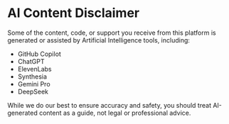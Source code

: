 # AI Content Disclaimer

Some of the content, code, or support you receive from this platform is generated or assisted by Artificial Intelligence tools, including:

- GitHub Copilot
- ChatGPT
- ElevenLabs
- Synthesia
- Gemini Pro
- DeepSeek

While we do our best to ensure accuracy and safety, you should treat AI-generated content as a guide, not legal or professional advice.
